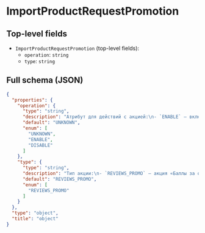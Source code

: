 # ImportProductRequestPromotion

## Top-level fields
- `ImportProductRequestPromotion` (top-level fields):
  - `operation`: `string`
  - `type`: `string`

## Full schema (JSON)
```json
{
  "properties": {
    "operation": {
      "type": "string",
      "description": "Атрибут для действий с акцией:\n- `ENABLE` — включить,\n- `DISABLE` — выключить,\n- `UNKNOWN` — ничего не менять, передаётся по умолчанию.\n",
      "default": "UNKNOWN",
      "enum": [
        "UNKNOWN",
        "ENABLE",
        "DISABLE"
      ]
    },
    "type": {
      "type": "string",
      "description": "Тип акции:\n- `REVIEWS_PROMO` — акция «Баллы за отзывы».\n",
      "default": "REVIEWS_PROMO",
      "enum": [
        "REVIEWS_PROMO"
      ]
    }
  },
  "type": "object",
  "title": "object"
}
```

